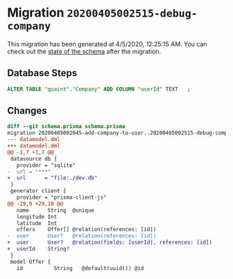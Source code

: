 # Migration `20200405002515-debug-company`

This migration has been generated at 4/5/2020, 12:25:15 AM.
You can check out the [state of the schema](./schema.prisma) after the migration.

## Database Steps

```sql
ALTER TABLE "quaint"."Company" ADD COLUMN "userId" TEXT   ;
```

## Changes

```diff
diff --git schema.prisma schema.prisma
migration 20200405002045-add-company-to-user..20200405002515-debug-company
--- datamodel.dml
+++ datamodel.dml
@@ -1,7 +1,7 @@
 datasource db {
   provider = "sqlite"
-  url = "***"
+  url      = "file:./dev.db"
 }
 generator client {
   provider = "prisma-client-js"
@@ -29,9 +29,10 @@
   name      String  @unique
   longitude Int
   latitude  Int
   offers    Offer[] @relation(references: [id])
-  user      User?   @relation(references: [id])
+  user      User?   @relation(fields: [userId], references: [id])
+  userId    String?
 }
 model Offer {
   id          String   @default(uuid()) @id
```


